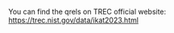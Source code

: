 You can find the qrels on TREC official website:
<a href="https://trec.nist.gov/data/ikat2023.html">https://trec.nist.gov/data/ikat2023.html</a>
